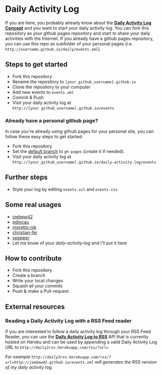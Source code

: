 # Daily Activity Log

If you are here, you probably already know about the [**Daily Activity Log Concept**](https://github.com/joebew42/daily-activity-log-concept) and you want to start your daily activity log. You can fork this repository as your github pages repository and start to share your daily activities with the Internet. If you already have a github pages repository, you can use this repo as subfolder of your personal pages (i.e. `http://username.github.io/daily/events.xml`).

## Steps to get started

- Fork this repository
- Rename the repository to `[your_github_username].github.io`
- Clone the repository to your computer
- Add new events to `events.xml`
- Commit & Push
- Visit your daily activity log at `http://[your_github_username].github.io/events`

### Already have a personal github page?

In case you're already using github pages for your personal site, you can follow these easy steps to get started:

- Fork this repository
- Set the [default branch](https://github.com/christian-fei/daily-activity-log/settings/branches) to `gh-pages` (create it if needed).
- Visit your daily activity log at `http://[your_github_username].github.io/daily-activity-log/events`

## Further steps

- Style your log by editing `events.xsl` and `events.css`

## Some real usages

- [joebew42](http://joebew42.github.io/events.xml)
- [pdincau](http://pdincau.github.io/events.xml)
- [moretto-nik](http://moretto-nik.github.io/events.xml)
- [christian-fei](http://christian.fei.ninja/daily-activity-log/index.xml)
- [xpepper](http://xpepper.github.io/daily-activity-log/events)
- Let me know of your _daily-activity-log_ and I'll put it here

## How to contribute

- Fork this repository
- Create a branch
- Write your local changes
- Squash all your commits
- Push & make a Pull-request

## External resources

### Reading a Daily Activity Log with a RSS Feed reader

If you are interested to follow a daily activity log through your RSS Feed Reader,
you can use the [**Daily Activity Log to RSS**](https://github.com/joebew42/daily-activity-log-to-rss)
API that is currently hosted on Heroku and can be used by appending a
valid Daily Activity Log URL to `http://daily2rss.herokuapp.com/rss/?url=`

_For example `http://daily2rss.herokuapp.com/rss/?url=http://joebew42.github.io/events.xml`
will generates the RSS version of my daily activity log._
